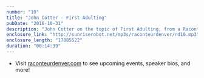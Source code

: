 ```yaml
---
number: "10"
title: "John Cotter - First Adulting"
pubDate: "2016-10-31"
description: "John Cotter on the topic of First Adulting, from a Raconteur event recorded at The Preservery on September 14th."
enclosure_link: "http://sunriserobot.net/mp3s/raconteurdenver/rd10.mp3"
enclosure_length: "17885522"
duration: "00:14:39"
---
```

- Visit [raconteurdenver.com](http://raconteurdenver.com) to see upcoming events, speaker bios, and more!